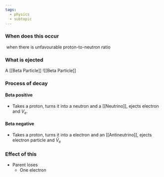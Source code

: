 ```yaml
---
tags:
  - physics
  - subtopic
---
```

### When does this occur
 when there is unfavourable proton-to-neutron ratio


### What is ejected
A [[Beta Particle]]
![[Beta Particle]]
### Process of decay
#### Beta positive
- Takes a proton, turns it into a neutron and a [[Neutrino]], ejects electron and $V_e$.

#### Beta negative
- Takes a proton, turns it into a electron and an [[Antineutrino]], ejects electron particle and $\bar{V}_e$ 

### Effect of this
- Parent loses
	- One electron
